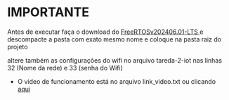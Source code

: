 # IMPORTANTE

Antes de executar faça o download do <a href="https://www.freertos.org">FreeRTOSv202406.01-LTS </a> e descompacte a pasta com exato mesmo nome e coloque na pasta raiz do projeto

altere também as configurações do wifi no arquivo tareda-2-iot nas linhas 32 (Nome da rede) e 33 (senha do Wifi)

- O video de funcionamento está no arquivo link_video.txt ou clicando <a href="https://youtu.be/ij1Qwcdq0SY">aqui</a>